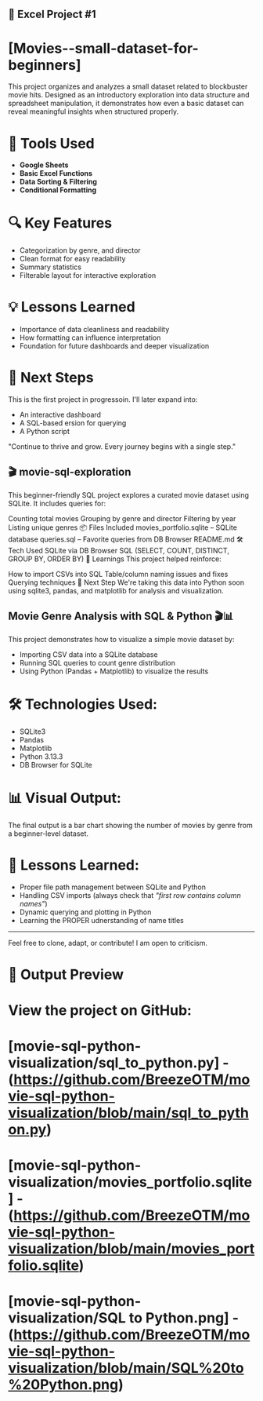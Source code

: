 ## 🔰 Excel Project #1
# [Movies--small-dataset-for-beginners]
This project organizes and analyzes a small dataset related to blockbuster movie hits. Designed as an introductory exploration into data structure and spreadsheet manipulation, it demonstrates how even a basic dataset can reveal meaningful insights when structured properly.

# 🧰 Tools Used
- **Google Sheets**
- **Basic Excel Functions**
- **Data Sorting & Filtering**
- **Conditional Formatting**
  
# 🔍 Key Features
- Categorization by genre, and director
- Clean format for easy readability
- Summary statistics
- Filterable layout for interactive exploration

# 💡 Lessons Learned
- Importance of data cleanliness and readability
- How formatting can influence interpretation
- Foundation for future dashboards and deeper visualization

# 📌 Next Steps
This is the first project in progressoin. I'll later expand into:
- An interactive dashboard
- A SQL-based ersion for querying
- A Python script

"Continue to thrive and grow. Every journey begins with a single step."

## 🎬 movie-sql-exploration
This beginner-friendly SQL project explores a curated movie dataset using SQLite. It includes queries for:

Counting total movies
Grouping by genre and director
Filtering by year
Listing unique genres
📦 Files Included
movies_portfolio.sqlite – SQLite database
queries.sql – Favorite queries from DB Browser
README.md
🛠️ Tech Used
SQLite via DB Browser
SQL (SELECT, COUNT, DISTINCT, GROUP BY, ORDER BY)
🧠 Learnings
This project helped reinforce:

How to import CSVs into SQL
Table/column naming issues and fixes
Querying techniques
🧁 Next Step
We're taking this data into Python soon using sqlite3, pandas, and matplotlib for analysis and visualization.

## Movie Genre Analysis with SQL & Python 🎬📊

This project demonstrates how to visualize a simple movie dataset by:
- Importing CSV data into a SQLite database
- Running SQL queries to count genre distribution
- Using Python (Pandas + Matplotlib) to visualize the results

# 🛠️ Technologies Used:
- SQLite3
- Pandas
- Matplotlib
- Python 3.13.3
- DB Browser for SQLite

# 📊 Visual Output:
The final output is a bar chart showing the number of movies by genre from a beginner-level dataset.

# 🧠 Lessons Learned:
- Proper file path management between SQLite and Python
- Handling CSV imports (always check that *"first row contains column names"*)
- Dynamic querying and plotting in Python
- Learning the PROPER udnerstanding of name titles

---

Feel free to clone, adapt, or contribute! I am open to criticism.

# 🎨 Output Preview
# View the project on GitHub:
# [movie-sql-python-visualization/sql_to_python.py]  - (https://github.com/BreezeOTM/movie-sql-python-visualization/blob/main/sql_to_python.py)
# [movie-sql-python-visualization/movies_portfolio.sqlite] - (https://github.com/BreezeOTM/movie-sql-python-visualization/blob/main/movies_portfolio.sqlite)
# [movie-sql-python-visualization/SQL to Python.png] - (https://github.com/BreezeOTM/movie-sql-python-visualization/blob/main/SQL%20to%20Python.png)
